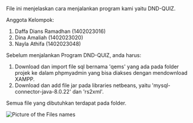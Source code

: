 File ini menjelaskan cara menjalankan program kami yaitu DND-QUIZ.

Anggota Kelompok:
1. Daffa Dians Ramadhan (1402023016)
2. Dina Amaliah (1402023020)
3. Nayla Athifa (1402023048)

Sebelum menjalankan Program DND-QUIZ, anda harus:
1. Download dan import file sql bernama 'qems' yang ada pada folder projek ke dalam phpmyadmin yang bisa diakses dengan mendownload XAMPP.
2. Download dan add file jar pada libraries netbeans, yaitu 'mysql-connector-java-8.0.22' dan 'rs2xml'.

Semua file yang dibutuhkan terdapat pada folder.


![Picture of the Files names](https://github.com/Xaviants/Project_DND-QUIZ/assets/150523801/511f645a-fc10-4471-8dc9-20e1b6e3009a)
